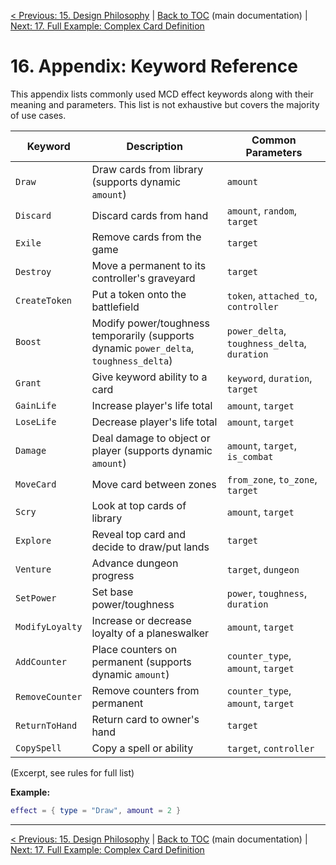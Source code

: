[< Previous: 15. Design Philosophy](15_design_philosophy.md) | [Back to TOC](../README.md) (main documentation) | [Next: 17. Full Example: Complex Card Definition](17_full_example__complex_card_definition.md)

# 16. Appendix: Keyword Reference

This appendix lists commonly used MCD effect keywords along with their meaning and parameters. This list is not exhaustive but covers the majority of use cases.

| Keyword         | Description                                                                            | Common Parameters                            |
| --------------- | -------------------------------------------------------------------------------------- | -------------------------------------------- |
| `Draw`          | Draw cards from library (supports dynamic `amount`)                                    | `amount`                                     |
| `Discard`       | Discard cards from hand                                                                | `amount`, `random`, `target`                 |
| `Exile`         | Remove cards from the game                                                             | `target`                                     |
| `Destroy`       | Move a permanent to its controller's graveyard                                         | `target`                                     |
| `CreateToken`   | Put a token onto the battlefield                                                       | `token`, `attached_to`, `controller`         |
| `Boost`         | Modify power/toughness temporarily (supports dynamic `power_delta`, `toughness_delta`) | `power_delta`, `toughness_delta`, `duration` |
| `Grant`         | Give keyword ability to a card                                                         | `keyword`, `duration`, `target`              |
| `GainLife`      | Increase player's life total                                                           | `amount`, `target`                           |
| `LoseLife`      | Decrease player's life total                                                           | `amount`, `target`                           |
| `Damage`        | Deal damage to object or player (supports dynamic `amount`)                            | `amount`, `target`, `is_combat`              |
| `MoveCard`      | Move card between zones                                                                | `from_zone`, `to_zone`, `target`             |
| `Scry`          | Look at top cards of library                                                           | `amount`, `target`                           |
| `Explore`       | Reveal top card and decide to draw/put lands                                           | `target`                                     |
| `Venture`       | Advance dungeon progress                                                               | `target`, `dungeon`                          |
| `SetPower`      | Set base power/toughness                                                               | `power`, `toughness`, `duration`             |
| `ModifyLoyalty` | Increase or decrease loyalty of a planeswalker                                         | `amount`, `target`                           |
| `AddCounter`    | Place counters on permanent (supports dynamic `amount`)                                | `counter_type`, `amount`, `target`           |
| `RemoveCounter` | Remove counters from permanent                                                         | `counter_type`, `amount`, `target`           |
| `ReturnToHand`  | Return card to owner's hand                                                            | `target`                                     |
| `CopySpell`     | Copy a spell or ability                                                                | `target`, `controller`                       |

(Excerpt, see rules for full list)

**Example:**
```lua
effect = { type = "Draw", amount = 2 }
```

---

[< Previous: 15. Design Philosophy](15_design_philosophy.md) | [Back to TOC](../README.md) (main documentation) | [Next: 17. Full Example: Complex Card Definition](17_full_example__complex_card_definition.md)
